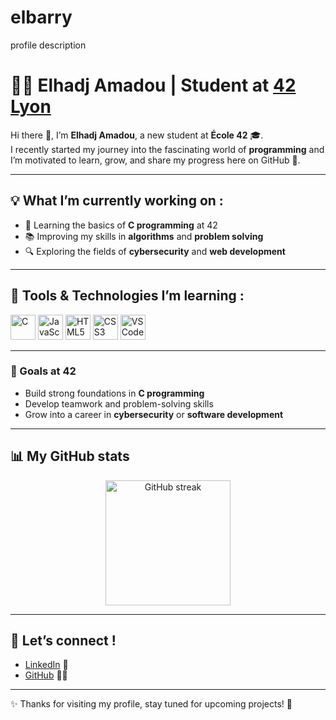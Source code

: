 # elbarry
profile description
# 👨‍💻 Elhadj Amadou | Student at [**42 Lyon**](https://42lyon.fr/)

Hi there 👋, I’m **Elhadj Amadou**, a new student at **École 42** 🎓.  
I recently started my journey into the fascinating world of **programming** and I’m motivated to learn, grow, and share my progress here on GitHub 🚀.  

---

## 💡 What I’m currently working on :
- 🌱 Learning the basics of **C programming** at 42
- 📚 Improving my skills in **algorithms** and **problem solving**
- 🔍 Exploring the fields of **cybersecurity** and **web development**

---

## 🚀 Tools & Technologies I’m learning :
<p align="left">
  <img src="https://cdn.jsdelivr.net/gh/devicons/devicon/icons/c/c-original.svg" width="40" height="40" title="C"/>
  <img src="https://cdn.jsdelivr.net/gh/devicons/devicon/icons/javascript/javascript-original.svg" width="40" height="40" title="JavaScript"/>
  <img src="https://cdn.jsdelivr.net/gh/devicons/devicon/icons/html5/html5-original.svg" width="40" height="40" title="HTML5"/>
  <img src="https://cdn.jsdelivr.net/gh/devicons/devicon/icons/css3/css3-original.svg" width="40" height="40" title="CSS3"/>
  <img src="https://cdn.jsdelivr.net/gh/devicons/devicon/icons/vscode/vscode-original.svg" width="40" height="40" title="VS Code"/>
</p>

---

### 🎯 Goals at 42
- Build strong foundations in **C programming**
- Develop teamwork and problem-solving skills
- Grow into a career in **cybersecurity** or **software development**

---

## 📊 My GitHub stats
<div align="center">
  <img height="200" src="https://github-readme-streak-stats.herokuapp.com/?user=ton-pseudo-github&theme=tokyonight" alt="GitHub streak" />
</div>

---

## 🤝 Let’s connect !
- [LinkedIn](https://www.linkedin.com/) 🔗
- [GitHub](https://github.com/ton-pseudo-github) 👨‍💻  

---

✨ Thanks for visiting my profile, stay tuned for upcoming projects! 🚀
